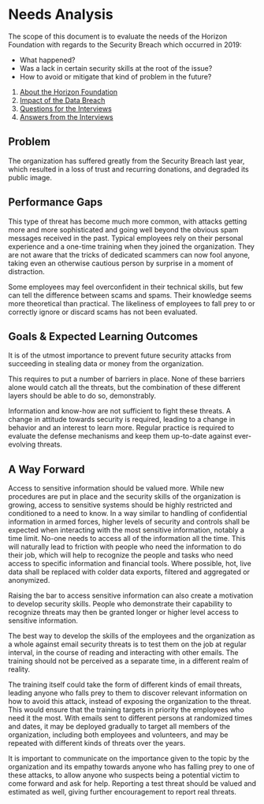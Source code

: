 # Needs Analysis

The scope of this document is to evaluate the needs of the Horizon Foundation
with regards to the Security Breach which occurred in 2019:

* What happened?
* Was a lack in certain security skills at the root of the issue?
* How to avoid or mitigate that kind of problem in the future?

1. [About the Horizon Foundation](210-ABOUT-HORIZON.md)
2. [Impact of the Data Breach](220-DATA-BREACH.md)
3. [Questions for the Interviews](230-INTERVIEW-QUESTIONS.md)
4. [Answers from the Interviews](240-INTERVIEW-ANSWERS.md)

## Problem

The organization has suffered greatly from the Security Breach last year,
which resulted in a loss of trust and recurring donations, and degraded
its public image.

## Performance Gaps

This type of threat has become much more common, with attacks getting
more and more sophisticated and going well beyond the obvious spam messages
received in the past. Typical employees rely on their personal experience
and a one-time training when they joined the organization. They are not aware
that the tricks of dedicated scammers can now fool anyone, taking even an
otherwise cautious person by surprise in a moment of distraction.

Some employees may feel overconfident in their technical skills,
but few can tell the difference between scams and spams. Their
knowledge seems more theoretical than practical. The likeliness
of employees to fall prey to or correctly ignore or discard scams
has not been evaluated.

## Goals & Expected Learning Outcomes

It is of the utmost importance to prevent future security attacks
from succeeding in stealing data or money from the organization.

This requires to put a number of barriers in place. None of these
barriers alone would catch all the threats, but the combination of
these different layers should be able to do so, demonstrably.

Information and know-how are not sufficient to fight these threats.
A change in attitude towards security is required, leading to a
change in behavior and an interest to learn more. Regular practice
is required to evaluate the defense mechanisms and keep them up-to-date
against ever-evolving threats.

## A Way Forward

Access to sensitive information should be valued more. While new procedures
are put in place and the security skills of the organization is growing,
access to sensitive systems should be highly restricted and conditioned
to a need to know. In a way similar to handling of confidential information
in armed forces, higher levels of security and controls shall be expected
when interacting with the most sensitive information, notably a time limit.
No-one needs to access all of the information all the time. This will naturally
lead to friction with people who need the information to do their job, which
will help to recognize the people and tasks who need access to specific
information and financial tools. Where possible, hot, live data shall be
replaced with colder data exports, filtered and aggregated or anonymized.

Raising the bar to access sensitive information can also create a motivation
to develop security skills. People who demonstrate their capability to
recognize threats may then be granted longer or higher level access to
sensitive information.

The best way to develop the skills of the employees and the organization
as a whole against email security threats is to test them on the job at
regular interval, in the course of reading and interacting with other
emails. The training should not be perceived as a separate time, in
a different realm of reality.

The training itself could take the form of different kinds of email threats,
leading anyone who falls prey to them to discover relevant information on
how to avoid this attack, instead of exposing the organization to the threat.
This would ensure that the training targets in priority the employees who need
it the most. With emails sent to different persons at randomized times and
dates, it may be deployed gradually to target all members of the organization,
including both employees and volunteers, and may be repeated with different
kinds of threats over the years.

It is important to communicate on the importance given to the topic by the
organization and its empathy towards anyone who has falling prey to one of
these attacks, to allow anyone who suspects being a potential victim to
come forward and ask for help. Reporting a test threat should be valued
and estimated as well, giving further encouragement to report real threats.
